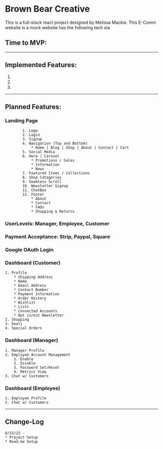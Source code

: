 # Brown Bear Creative

This is a full-stack react project designed by Melissa Mackie. This E-Comm website is a mock website has the following tech sta


## Time to MVP:

---
## Implemented Features:
1.
2.
3. 
---

## Planned Features:

### Landing Page
            1. Logo 
            2. Login 
            3. Signup  
            4. Navigation (Top and Bottom)
                * Home | Blog | Shop | About | Contact | Cart
            5. Social Media
            6. Hero | Carosel 
                * Promotions / Sales
                * Information
                * News
            7. Featured Items / Collections
            8. Shop Catagories
            9. Seamless Scroll
            10. Newsletter Signup
            11. ChatBox
            12. Footer
                * About
                * Contact
                * FAQs
                * Shopping & Returns
### UserLevels: Manager, Employee, Customer 
### Payment Acceptance: Strip, Paypal, Square
### Google OAuth Login
### Dashboard (Customer)
    1. Profile
        * Shipping Address
        * Name
        * Email Address
        * Contact Number
        * Payment Information
        * Order History
        * Wishlist
        * Lists
        * Connected Accounts
        * Opt in/out Newsletter
    2. Shopping
    3. Deals
    4. Special Orders
### Dashboard (Manager)
    1. Manager Profile
    2. Employee Account Management
        1. Enable
        2. Disable
        3. Password Set/Reset
        4. Metrics View
    3. Chat w/ Customers
### Dashboard (Employee)
    1. Employee Profile        
    2. Chat w/ Customers

---

## Change-Log
    8/15/22 -   
    * Project Setup
    * Read.me Setup

            


